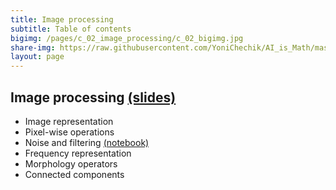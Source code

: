```yaml
---
title: Image processing
subtitle: Table of contents
bigimg: /pages/c_02_image_processing/c_02_bigimg.jpg
share-img: https://raw.githubusercontent.com/YoniChechik/AI_is_Math/master/docs/pages/c_02_image_processing/c_02_bigimg.jpg
layout: page
---
```


## **Image processing** [(slides)](/pages/c_02_image_processing/slides/)
   - Image representation
   - Pixel-wise operations
   - Noise and filtering [(notebook)](/pages/c_02_image_processing/noise_and_filtering_nb/)
   - Frequency representation 
   - Morphology operators
   - Connected components